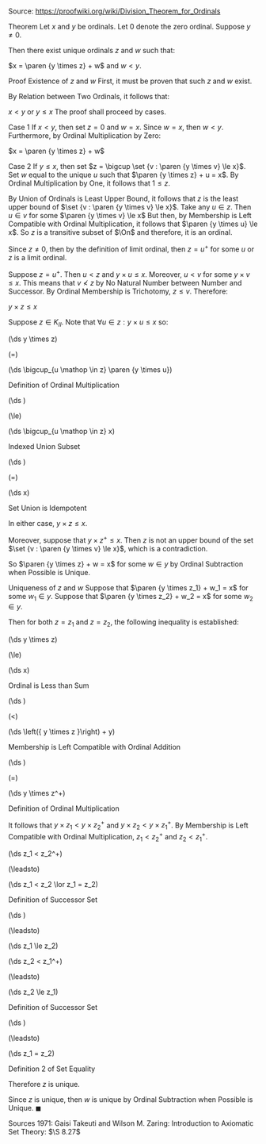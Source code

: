 # 

Source: https://proofwiki.org/wiki/Division_Theorem_for_Ordinals



Theorem
Let $x$ and $y$ be ordinals.
Let $0$ denote the zero ordinal.
Suppose $y \ne 0$.

Then there exist unique ordinals $z$ and $w$ such that:

$x = \paren {y \times z} + w$ and $w < y$.


Proof
Existence of $z$ and $w$
First, it must be proven that such $z$ and $w$ exist.

By Relation between Two Ordinals, it follows that:

$x < y$ or $y \le x$
The proof shall proceed by cases.


Case 1
If $x < y$, then set $z = 0$ and $w = x$.
Since $w = x$, then $w < y$.
Furthermore, by Ordinal Multiplication by Zero:

$x = \paren {y \times z} + w$


Case 2
If $y \le x$, then set $z = \bigcup \set {v : \paren {y \times v} \le x}$.
Set $w$ equal to the unique $u$ such that $\paren {y \times z} + u = x$.
By Ordinal Multiplication by One, it follows that $1 \le z$.

By Union of Ordinals is Least Upper Bound, it follows that $z$ is the least upper bound of $\set {v : \paren {y \times v} \le x}$.
Take any $u \in z$.
Then $u \in v$ for some $\paren {y \times v} \le x$
But then, by Membership is Left Compatible with Ordinal Multiplication, it follows that $\paren {y \times u} \le x$.
So $z$ is a transitive subset of $\On$ and therefore, it is an ordinal.

Since $z \ne 0$, then by the definition of limit ordinal, then $z = u^+$ for some $u$ or $z$ is a limit ordinal.

Suppose $z = u^+$.
Then $u < z$ and $y \times u \le x$.
Moreover, $u < v$ for some $y \times v \le x$.
This means that $v \not < z$ by No Natural Number between Number and Successor.
By Ordinal Membership is Trichotomy, $z \le v$.
Therefore:

$y \times z \le x$

Suppose $z \in K_{II}$.
Note that $\forall u \in z: y \times u \le x$ so:














\(\ds y \times z\)

\(=\)







\(\ds \bigcup_{u \mathop \in z} \paren {y \times u}\)





Definition of Ordinal Multiplication














\(\ds \)

\(\le\)







\(\ds \bigcup_{u \mathop \in z} x\)





Indexed Union Subset














\(\ds \)

\(=\)







\(\ds x\)





Set Union is Idempotent



In either case, $y \times z \le x$.

Moreover, suppose that $y \times z^+ \le x$.
Then $z$ is not an upper bound of the set $\set {v : \paren {y \times v} \le x}$, which is a contradiction.

So $\paren {y \times z} + w = x$ for some $w \in y$ by Ordinal Subtraction when Possible is Unique.


Uniqueness of $z$ and $w$
Suppose that $\paren {y \times z_1} + w_1 = x$ for some $w_1 \in y$.
Suppose that $\paren {y \times z_2} + w_2 = x$ for some $w_2 \in y$.

Then for both $z = z_1$ and $z = z_2$, the following inequality is established:














\(\ds y \times z\)

\(\le\)







\(\ds x\)





Ordinal is Less than Sum














\(\ds \)

\(<\)







\(\ds \left({ y \times z }\right) + y\)





Membership is Left Compatible with Ordinal Addition














\(\ds \)

\(=\)







\(\ds y \times z^+\)





Definition of Ordinal Multiplication




It follows that $y \times z_1 < y \times z_2^+$ and $y \times z_2 < y \times z_1^+$.
By Membership is Left Compatible with Ordinal Multiplication, $z_1 < z_2^+$ and $z_2 < z_1^+$.















\(\ds z_1 < z_2^+\)

\(\leadsto\)







\(\ds z_1 < z_2 \lor z_1 = z_2\)





Definition of Successor Set














\(\ds \)

\(\leadsto\)







\(\ds z_1 \le z_2\)




















\(\ds z_2 < z_1^+\)

\(\leadsto\)







\(\ds z_2 \le z_1\)





Definition of Successor Set














\(\ds \)

\(\leadsto\)







\(\ds z_1 = z_2\)





Definition 2 of Set Equality




Therefore $z$ is unique.

Since $z$ is unique, then $w$ is unique by Ordinal Subtraction when Possible is Unique.
$\blacksquare$


Sources
1971: Gaisi Takeuti and Wilson M. Zaring: Introduction to Axiomatic Set Theory: $\S 8.27$




